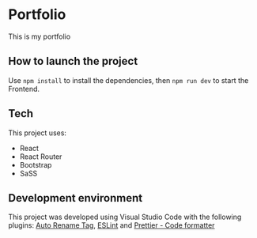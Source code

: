 # Portfolio

This is my portfolio

## How to launch the project

Use `npm install` to install the dependencies, then `npm run dev` to start the Frontend.

## Tech

This project uses:

- React
- React Router
- Bootstrap
- SaSS

## Development environment

This project was developed using Visual Studio Code with the following plugins: [Auto Rename Tag](https://marketplace.visualstudio.com/items?itemName=formulahendry.auto-rename-tag), [ESLint](https://marketplace.visualstudio.com/items?itemName=dbaeumer.vscode-eslint) and [Prettier - Code formatter](https://marketplace.visualstudio.com/items?itemName=esbenp.prettier-vscode)
